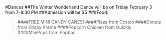 #Dances
##The Winter Wonderland Dance will be on Friday February 3 from 7-9:30 PM
##Admission will be $5
###Food:
>####FREE MINI CANDY CANES!
>####Pizza from Costco
>####Donuts from Krispy Kreme
>####Popcorn Chicken from Quickly
>####MiniPops from Popbar



<!--<h4 style="color:yellow">When:May 19-21</h4>
####Come and watch the movies your friends have worked so hard to make
####This year, You! Yes,you! You the student get to vote for your favorite movie. Come to the gym at lunch on May 19th and 20th and watch the movies your friends have made. 
####Then you vote for your favorite movie, and on the 21st come in and find out who won!
-->
